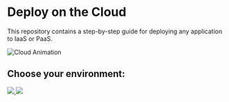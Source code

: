 # Deploy on the Cloud

This repository contains a step-by-step guide for deploying any application to IaaS or PaaS.

![Cloud Animation](https://www.esds.co.in/assets/images/public-cloud/cloud-fea.gif)

## Choose your environment:
<a href="django/guide.md"> <img src="https://github.com/Keraskp/cloud-deploy-101/assets/78957239/a4c26933-4548-42ab-95cc-8dfae34c1e9c"> </a>
<a href="nodejs/guide.md"> <img src="https://github.com/Keraskp/cloud-deploy-101/assets/78957239/d5ff2b91-a824-4771-a030-ac5a78599003"> </a>
